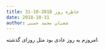 ```yaml
---
title: خاطره روز 2018-10-31
date: 2018-10-31
author: شعبان محمد حسنی
---
```


امروزم یه روز عادی بود مثل روزای گذشته.